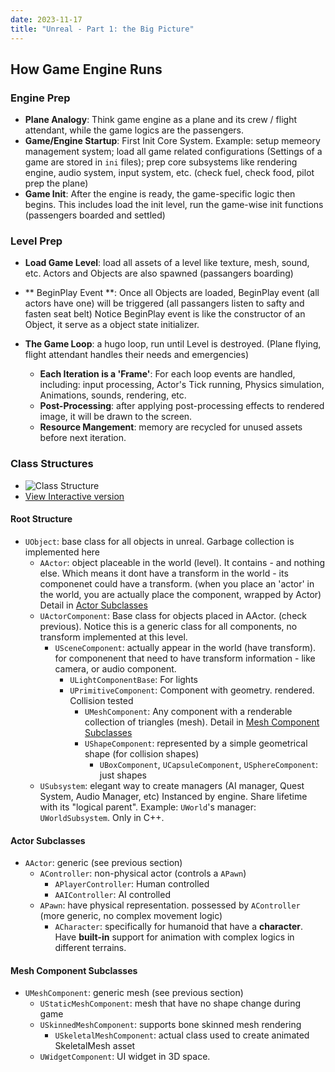 ```yaml
---
date: 2023-11-17
title: "Unreal - Part 1: the Big Picture"
---
```


## How Game Engine Runs
### Engine Prep
- **Plane Analogy**: Think game engine as a plane and its crew / flight attendant, while the game logics are the passengers.
- **Game/Engine Startup**: First Init Core System. Example: setup memeory management system; load all game related configurations (Settings of a game are stored in `ini` files); prep core subsystems like rendering engine, audio system, input system, etc. (check fuel, check food, pilot prep the plane)
- **Game Init**: After the engine is ready, the game-specific logic then begins. This includes load the init level, run the game-wise init functions (passengers boarded and settled)

### Level Prep
- **Load Game Level**: load all assets of a level like texture, mesh, sound, etc. Actors and Objects are also spawned (passangers boarding)
- ** BeginPlay Event **: Once all Objects are loaded, BeginPlay event (all actors have one) will be triggered (all passangers listen to safty and fasten seat belt) Notice BeginPlay event is like the constructor of an Object, it serve as a object state initializer.


- **The Game Loop**: a hugo loop, run until Level is destroyed. (Plane flying, flight attendant handles their needs and emergencies)
    - **Each Iteration is a \'Frame\'**: For each loop events are handled, including: input processing, Actor's Tick running, Physics simulation, Animations, sounds, rendering, etc. 
    - **Post-Processing**: after applying post-processing effects to rendered image, it will be drawn to the screen.
    - **Resource Mangement**: memory are recycled for unused assets before next iteration.

### Class Structures
<!-- - <iframe height='500' scrolling='yes' frameborder='no' allowtransparency='true' allowfullscreen='true' style='width: 100%' src="https://app.creately.com/d/fZknuArLuyk/view"></iframe> -->
- ![Class Structure](images/unreal_class_structure.png)
- [View Interactive version](https://app.creately.com/d/fZknuArLuyk/view)
#### Root Structure
- `UObject`: base class for all objects in unreal. Garbage collection is implemented here
    - `AActor`: object placeable in the world (level). It contains - and nothing else. Which means it dont have a transform in the world - its componenet could have a transform. (when you place an 'actor' in the world, you are actually place the component, wrapped by Actor) Detail in [Actor Subclasses](#actor-subclasses)
    - `UActorComponent`: Base class for objects placed in AActor. (check previous). Notice this is a generic class for all components, no transform implemented at this level.
        - `USceneComponent`: actually appear in the world (have transform). for componenent that need to have transform information - like camera, or audio component.
            - `ULightComponentBase`: For lights
            - `UPrimitiveComponent`: Component with geometry. rendered. Collision tested
                - `UMeshComponent`: Any component with a renderable collection of triangles (mesh). Detail in [Mesh Component Subclasses](#mesh-component-subclasses)
                - `UShapeComponent`: represented by a simple geometrical shape (for collision shapes)
                  - `UBoxComponent`, `UCapsuleComponent`, `USphereComponent`: just shapes
    - `USubsystem`: elegant way to create managers (AI manager, Quest System, Audio Manager, etc) Instanced by engine. Share lifetime with its "logical parent". Example: `UWorld`'s manager: `UWorldSubsystem`. Only in C++.


#### Actor Subclasses
- `AActor`: generic (see previous section)
  - `AController`: non-physical actor (controls a `APawn`)
    - `APlayerController`: Human controlled
    - `AAIController`: AI controlled
  - `APawn`: have physical representation. possessed by `AController` (more generic, no complex movement logic)
    - `ACharacter`: specifically for humanoid that have a **character**. Have **built-in** support for animation with complex logics in different terrains. 
#### Mesh Component Subclasses
- `UMeshComponent`: generic mesh (see previous section)
  - `UStaticMeshComponent`: mesh that have no shape change during game
  - `USkinnedMeshComponent`: supports bone skinned mesh rendering
    - `USkeletalMeshComponent`: actual class used to create animated SkeletalMesh asset
  - `UWidgetComponent`: UI widget in 3D space.

